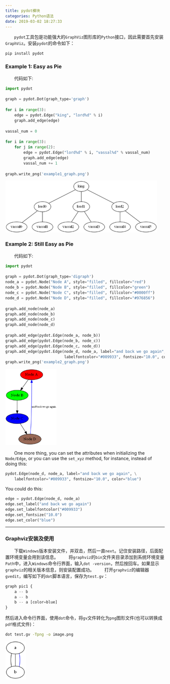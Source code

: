 ```yaml
---
title: pydot模块
categories: Python语法
date: 2019-03-02 18:27:33
---
```

&emsp;&emsp;`pydot`工具包是功能强大的`GraphViz`图形库的`Python`接口，因此需要首先安装`GraphViz`。安装`pydot`的命令如下：<!--more-->

``` bash
pip install pydot
```

### Example 1: Easy as Pie

&emsp;&emsp;代码如下:

``` python
import pydot

graph = pydot.Dot(graph_type='graph')

for i in range(3):
    edge = pydot.Edge("king", "lord%d" % i)
    graph.add_edge(edge)

vassal_num = 0

for i in range(3):
    for j in range(2):
        edge = pydot.Edge("lord%d" % i, "vassal%d" % vassal_num)
        graph.add_edge(edge)
        vassal_num += 1

graph.write_png('example1_graph.png')
```

<img src="./pydot模块/1.png" height="164" width="480">

### Example 2: Still Easy as Pie

&emsp;&emsp;代码如下:

``` python
import pydot

graph = pydot.Dot(graph_type='digraph')
node_a = pydot.Node("Node A", style="filled", fillcolor="red")
node_b = pydot.Node("Node B", style="filled", fillcolor="green")
node_c = pydot.Node("Node C", style="filled", fillcolor="#0000ff")
node_d = pydot.Node("Node D", style="filled", fillcolor="#976856")

graph.add_node(node_a)
graph.add_node(node_b)
graph.add_node(node_c)
graph.add_node(node_d)

graph.add_edge(pydot.Edge(node_a, node_b))
graph.add_edge(pydot.Edge(node_b, node_c))
graph.add_edge(pydot.Edge(node_c, node_d))
graph.add_edge(pydot.Edge(node_d, node_a, label="and back we go again", \
                          labelfontcolor="#009933", fontsize="10.0", color="blue"))
graph.write_png('example2_graph.png')
```

<img src="./pydot模块/2.png" height="240" width="162">

&emsp;&emsp;One more thing, you can set the attributes when initializing the `Node/Edge`, or you can use the `set_xyz` method, for instance, instead of doing this:

``` python
pydot.Edge(node_d, node_a, label="and back we go again", \
    labelfontcolor="#009933", fontsize="10.0", color="blue")
```

You could do this:

``` python
edge = pydot.Edge(node_d, node_a)
edge.set_label("and back we go again")
edge.set_labelfontcolor("#009933")
edge.set_fontsize("10.0")
edge.set_color("blue")
```

---

### Graphviz安装及使用

&emsp;&emsp;下载`Windows`版本安装文件，并双击，然后一直`next`。记住安装路径，后面配置环境变量会用到该信息。
&emsp;&emsp;将`graphviz`的`bin`文件夹目录添加到系统环境变量`Path`中，进入`Windows`命令行界面，输入`dot -version`，然后按回车。如果显示`graphviz`的相关版本信息，则安装配置成功。
&emsp;&emsp;打开`graphviz`的编辑器`gvedit`，编写如下的`dot`脚本语言，保存为`test.gv`：

``` python
graph pic1 {
    a -- b
    a -- b
    b -- a [color=blue]
}
```

然后进入命令行界面，使用`dot`命令，将`gv`文件转化为`png`图形文件(也可以转换成`pdf`格式文件)：

``` bash
dot test.gv -Tpng -o image.png
```

<img src="./pydot模块/3.png">